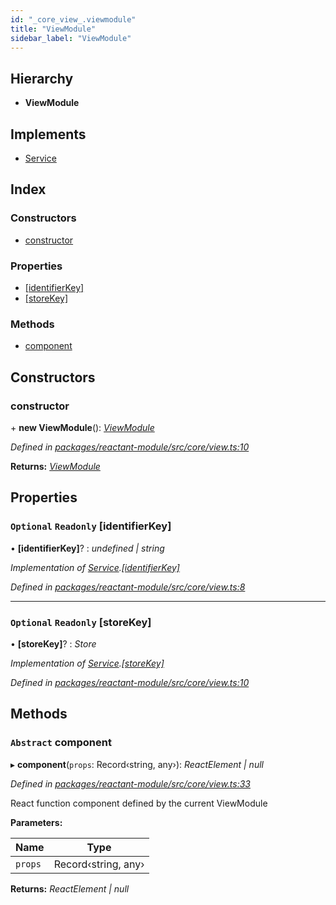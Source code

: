```yaml
---
id: "_core_view_.viewmodule"
title: "ViewModule"
sidebar_label: "ViewModule"
---
```


## Hierarchy

* **ViewModule**

## Implements

* [Service](../interfaces/_interfaces_.service.md)

## Index

### Constructors

* [constructor](_core_view_.viewmodule.md#constructor)

### Properties

* [[identifierKey]](_core_view_.viewmodule.md#optional-readonly-[identifierkey])
* [[storeKey]](_core_view_.viewmodule.md#optional-readonly-[storekey])

### Methods

* [component](_core_view_.viewmodule.md#abstract-component)

## Constructors

###  constructor

\+ **new ViewModule**(): *[ViewModule](_core_view_.viewmodule.md)*

*Defined in [packages/reactant-module/src/core/view.ts:10](https://github.com/unadlib/reactant/blob/3ea14604/packages/reactant-module/src/core/view.ts#L10)*

**Returns:** *[ViewModule](_core_view_.viewmodule.md)*

## Properties

### `Optional` `Readonly` [identifierKey]

• **[identifierKey]**? : *undefined | string*

*Implementation of [Service](../interfaces/_interfaces_.service.md).[[identifierKey]](../interfaces/_interfaces_.service.md#optional-[identifierkey])*

*Defined in [packages/reactant-module/src/core/view.ts:8](https://github.com/unadlib/reactant/blob/3ea14604/packages/reactant-module/src/core/view.ts#L8)*

___

### `Optional` `Readonly` [storeKey]

• **[storeKey]**? : *Store*

*Implementation of [Service](../interfaces/_interfaces_.service.md).[[storeKey]](../interfaces/_interfaces_.service.md#optional-readonly-[storekey])*

*Defined in [packages/reactant-module/src/core/view.ts:10](https://github.com/unadlib/reactant/blob/3ea14604/packages/reactant-module/src/core/view.ts#L10)*

## Methods

### `Abstract` component

▸ **component**(`props`: Record‹string, any›): *ReactElement | null*

*Defined in [packages/reactant-module/src/core/view.ts:33](https://github.com/unadlib/reactant/blob/3ea14604/packages/reactant-module/src/core/view.ts#L33)*

React function component defined by the current ViewModule

**Parameters:**

Name | Type |
------ | ------ |
`props` | Record‹string, any› |

**Returns:** *ReactElement | null*
